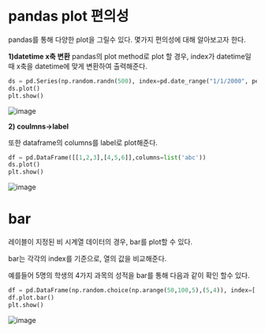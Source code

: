 # pandas plot 편의성

pandas를 통해 다양한 plot을 그릴수 있다. 몇가지 편의성에 대해 알아보고자 한다.

__1)datetime x축 변환__
pandas의 plot method로 plot 할 경우, index가 datetime일때 x축을 datetime에 맞게 변환하여 출력해준다.

```python
ds = pd.Series(np.random.randn(500), index=pd.date_range("1/1/2000", periods=500))
ds.plot()
plt.show()
```
![image](https://user-images.githubusercontent.com/73323188/121524935-c491d800-ca32-11eb-9e0d-c69681b8decd.png)

__2) coulmns->label__

또한 dataframe의 columns를 label로 plot해준다.
```python
df = pd.DataFrame([[1,2,3],[4,5,6]],columns=list('abc'))
ds.plot()
plt.show()
```
![image](https://user-images.githubusercontent.com/73323188/121526073-040cf400-ca34-11eb-8cbd-12b744c19daa.png)

# bar

레이블이 지정된 비 시계열 데이터의 경우, bar를 plot할 수 있다.

bar는 각각의 index를 기준으로, 열의 값을 비교해준다.

예를들어 5명의 학생의 4가지 과목의 성적을 bar를 통해 다음과 같이 확인 할수 있다.
```python
df = pd.DataFrame(np.random.choice(np.arange(50,100,5),(5,4)), index=['Tom','Jack','Mary','Ann','Jeny'],columns=["Math", "English", "Science","Ethics"])
df.plot.bar()
plt.show()
```
![image](https://user-images.githubusercontent.com/73323188/121527881-dcb72680-ca35-11eb-96c8-9f5b73917a11.png)
